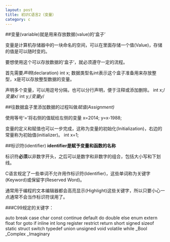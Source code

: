 ```yaml
---
layout: post
title: 初识C语言2（变量）
category: c
---
```



##变量(variable)就是用来存放数据(value)的‘盒子’

变量是计算机存储器中的一块命名的空间，可以在里面存储一个值(Value)，存储的值是可以随时变的。

要想使用这个可以存放数据的‘盒子’，就必须遵守一定的流程。

首先需要*声明*(declaration)
    int x;
数据类型名int表示这个盒子准备用来存放整型，x是可以存放整型数据的变量。

声明多个变量，可以用逗号分隔，也可以分行声明，便于注释或添加删除。
    int x;/*变量x*/
    int y;/*变量y*/

##往数据盒子里添加数据的过程叫做*赋值(Assignment)*

使用等号‘=’将右侧的值赋给左侧的变量
    x=2014;
    y=x-1988;

变量的定义和赋值也可以一步完成，这称为变量的初始化(Initialization)，右边的常量称为初始值(initializer)。
    int x=1;


##标识符(identifier)
**identifier是赋予变量和函数的名称**

标识符**必须**以非数字开头，之后可以是数字和非数字的组合，包括大小写和下划线。



C语言规定了一些单词不允许用作标识符(Identifier)，这些单词称为关键字(Keyword)或保留字(Reserved Word)。

通常用于编程的文本编辑器都会高亮显示(Highlight)这些关键字，所以只要小心一点通常不会当作标识符误用了。

###C99规定的关键字：

auto  break  case  char  const  continue  default  do  double else  enum  extern  float  for  goto  if  inline  int  long register  restrict  return  short  signed  sizeof  static  struct  switch  typedef union  unsigned  void  volatile  while  _Bool  _Complex  _Imaginary


